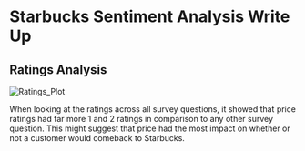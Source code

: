 # Starbucks Sentiment Analysis Write Up
## Ratings Analysis
![Ratings_Plot](https://user-images.githubusercontent.com/78123049/109853876-3e801d00-7c0b-11eb-90ce-b9250bb694f8.png)

When looking at the ratings across all survey questions, it showed that price ratings had far more 1 and 2 ratings in comparison to any other survey question.  This might suggest that price had the most impact on whether or not a customer would comeback to Starbucks.  

